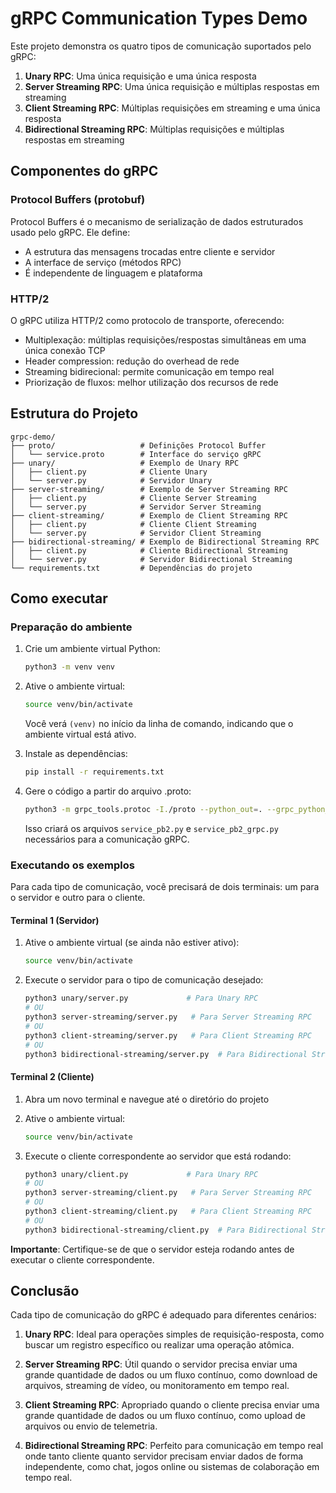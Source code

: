 # gRPC Communication Types Demo

Este projeto demonstra os quatro tipos de comunicação suportados pelo gRPC:

1. **Unary RPC**: Uma única requisição e uma única resposta
2. **Server Streaming RPC**: Uma única requisição e múltiplas respostas em streaming
3. **Client Streaming RPC**: Múltiplas requisições em streaming e uma única resposta
4. **Bidirectional Streaming RPC**: Múltiplas requisições e múltiplas respostas em streaming

## Componentes do gRPC

### Protocol Buffers (protobuf)
Protocol Buffers é o mecanismo de serialização de dados estruturados usado pelo gRPC. Ele define:
- A estrutura das mensagens trocadas entre cliente e servidor
- A interface de serviço (métodos RPC)
- É independente de linguagem e plataforma

### HTTP/2
O gRPC utiliza HTTP/2 como protocolo de transporte, oferecendo:
- Multiplexação: múltiplas requisições/respostas simultâneas em uma única conexão TCP
- Header compression: redução do overhead de rede
- Streaming bidirecional: permite comunicação em tempo real
- Priorização de fluxos: melhor utilização dos recursos de rede

## Estrutura do Projeto

```
grpc-demo/
├── proto/                   # Definições Protocol Buffer
│   └── service.proto        # Interface do serviço gRPC
├── unary/                   # Exemplo de Unary RPC
│   ├── client.py            # Cliente Unary
│   └── server.py            # Servidor Unary
├── server-streaming/        # Exemplo de Server Streaming RPC
│   ├── client.py            # Cliente Server Streaming
│   └── server.py            # Servidor Server Streaming
├── client-streaming/        # Exemplo de Client Streaming RPC
│   ├── client.py            # Cliente Client Streaming
│   └── server.py            # Servidor Client Streaming
├── bidirectional-streaming/ # Exemplo de Bidirectional Streaming RPC
│   ├── client.py            # Cliente Bidirectional Streaming
│   └── server.py            # Servidor Bidirectional Streaming
└── requirements.txt         # Dependências do projeto
```

## Como executar

### Preparação do ambiente

1. Crie um ambiente virtual Python:
   ```bash
   python3 -m venv venv
   ```

2. Ative o ambiente virtual:
   ```bash
   source venv/bin/activate
   ```
   Você verá `(venv)` no início da linha de comando, indicando que o ambiente virtual está ativo.

3. Instale as dependências:
   ```bash
   pip install -r requirements.txt
   ```

4. Gere o código a partir do arquivo .proto:
   ```bash
   python3 -m grpc_tools.protoc -I./proto --python_out=. --grpc_python_out=. ./proto/service.proto
   ```
   Isso criará os arquivos `service_pb2.py` e `service_pb2_grpc.py` necessários para a comunicação gRPC.

### Executando os exemplos

Para cada tipo de comunicação, você precisará de dois terminais: um para o servidor e outro para o cliente.

#### Terminal 1 (Servidor)

1. Ative o ambiente virtual (se ainda não estiver ativo):
   ```bash
   source venv/bin/activate
   ```

2. Execute o servidor para o tipo de comunicação desejado:
   ```bash
   python3 unary/server.py             # Para Unary RPC
   # OU
   python3 server-streaming/server.py   # Para Server Streaming RPC
   # OU
   python3 client-streaming/server.py   # Para Client Streaming RPC
   # OU
   python3 bidirectional-streaming/server.py  # Para Bidirectional Streaming RPC
   ```

#### Terminal 2 (Cliente)

1. Abra um novo terminal e navegue até o diretório do projeto

2. Ative o ambiente virtual:
   ```bash
   source venv/bin/activate
   ```

3. Execute o cliente correspondente ao servidor que está rodando:
   ```bash
   python3 unary/client.py             # Para Unary RPC
   # OU
   python3 server-streaming/client.py   # Para Server Streaming RPC
   # OU
   python3 client-streaming/client.py   # Para Client Streaming RPC
   # OU
   python3 bidirectional-streaming/client.py  # Para Bidirectional Streaming RPC
   ```

**Importante**: Certifique-se de que o servidor esteja rodando antes de executar o cliente correspondente.

## Conclusão

Cada tipo de comunicação do gRPC é adequado para diferentes cenários:

1. **Unary RPC**: Ideal para operações simples de requisição-resposta, como buscar um registro específico ou realizar uma operação atômica.

2. **Server Streaming RPC**: Útil quando o servidor precisa enviar uma grande quantidade de dados ou um fluxo contínuo, como download de arquivos, streaming de vídeo, ou monitoramento em tempo real.

3. **Client Streaming RPC**: Apropriado quando o cliente precisa enviar uma grande quantidade de dados ou um fluxo contínuo, como upload de arquivos ou envio de telemetria.

4. **Bidirectional Streaming RPC**: Perfeito para comunicação em tempo real onde tanto cliente quanto servidor precisam enviar dados de forma independente, como chat, jogos online ou sistemas de colaboração em tempo real.
